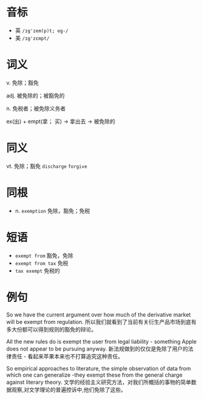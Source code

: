 # 音标

- 英 `/ɪg'zem(p)t; eg-/`
- 美 `/ɪg'zɛmpt/`

# 词义

v. 免除；豁免


adj. 被免除的；被豁免的


n. 免税者；被免除义务者




ex(出) + empt(拿； 买) → 拿出去 → 被免除的

# 同义

vt. 免除；豁免
`discharge` `forgive`

# 同根

- n. `exemption` 免除，豁免；免税

# 短语

- `exempt from` 豁免，免除
- `exempt from tax` 免税
- `tax exempt` 免税的

# 例句

So we have the current argument over how much of the derivative market will be exempt from regulation.
所以我们就看到了当前有关衍生产品市场到底有多大份额可以得到规则的豁免的辩论。

All the new rules do is exempt the user from legal liability - something Apple does not appear to be pursuing anyway.
新法规做到的仅仅是免除了用户的法律责任 - 看起来苹果本来也不打算追究这种责任。

So empirical approaches to literature, the simple observation of data from which one can generalize -they exempt these from the general charge against literary theory.
文学的经验主义研究方法，对我们所概括的事物的简单数据观察,对文学理论的普遍控诉中,他们免除了这些。


